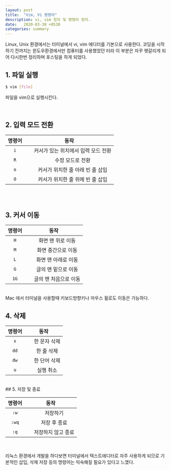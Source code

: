 ```yaml
---
layout: post
title:  "Vim, Vi 명령어"
description: vi, vim 정의 및 명령어 정리.
date:   2020-03-30 +0530
categories: summary
---
```

Linux, Unix 환경에서는 터미널에서 vi, vim 에디터를 기본으로 사용한다. 코딩을 시작하기 전까지는 윈도우환경에서만 컴퓨터를 사용했었던 터라 이 부분은 자꾸 헷갈리게 되어 다시한번 정리하며 포스팅을 하게 되었다.



## 1. 파일 실행
```bash
$ vim [file]
```
 파일을 vim으로 실행시킨다.

<br/>

## 2. 입력 모드 전환
    
| 명령어 | 동작 |
    :------: | :---------:
    `i` | &nbsp;&nbsp;&nbsp;&nbsp;&nbsp;커서가 있는 위치에서 입력 모드 전환
    `R` | &nbsp;&nbsp;&nbsp;&nbsp;&nbsp;수정 모드로 전환
    `o` | &nbsp;&nbsp;&nbsp;&nbsp;&nbsp;커서가 위치한 줄 아래 빈 줄 삽입
    `O` | &nbsp;&nbsp;&nbsp;&nbsp;&nbsp;커서가 위치한 줄 위에 빈 줄 삽입

<br/><br/>


## 3. 커서 이동

| 명령어 | 동작 |
:------: | :---------:
`H` | &nbsp;&nbsp;&nbsp;&nbsp;&nbsp;화면 맨 위로 이동
`M` | &nbsp;&nbsp;&nbsp;&nbsp;&nbsp;화면 중간으로 이동
`L` | &nbsp;&nbsp;&nbsp;&nbsp;&nbsp;화면 맨 아래로 이동
`G` | &nbsp;&nbsp;&nbsp;&nbsp;&nbsp;글의 맨 밑으로 이동
`1G` | &nbsp;&nbsp;&nbsp;&nbsp;&nbsp;글의 맨 처음으로 이동

<br/>
Mac 에서 터미널을 사용할때 키보드방향키나 마우스 휠로도 이동은 가능하다.

<br/>

## 4. 삭제

| 명령어 | 동작 |
:------: | :---------:
`x` | &nbsp;&nbsp;&nbsp;&nbsp;&nbsp;한 문자 삭제
`dd` | &nbsp;&nbsp;&nbsp;&nbsp;&nbsp;한 줄 삭제
`dw` | &nbsp;&nbsp;&nbsp;&nbsp;&nbsp;한 단어 삭제
`u` | &nbsp;&nbsp;&nbsp;&nbsp;&nbsp;실행 취소

<br/>
## 5. 저장 및 종료

| 명령어 | 동작 |
:------: | :---------:
`:w` | &nbsp;&nbsp;&nbsp;&nbsp;&nbsp;저장하기
`:wq` | &nbsp;&nbsp;&nbsp;&nbsp;&nbsp;저장 후 종료
`:q` | &nbsp;&nbsp;&nbsp;&nbsp;&nbsp;저장하지 않고 종료

<br/>

리눅스 환경에서 개발을 하다보면 터미널에서 텍스트에디터로 자주 사용하게 되므로 기본적인 삽입, 삭제 저장 등의 명령어는 익숙해질 필요가 있다고 느꼈다.

<br/>

